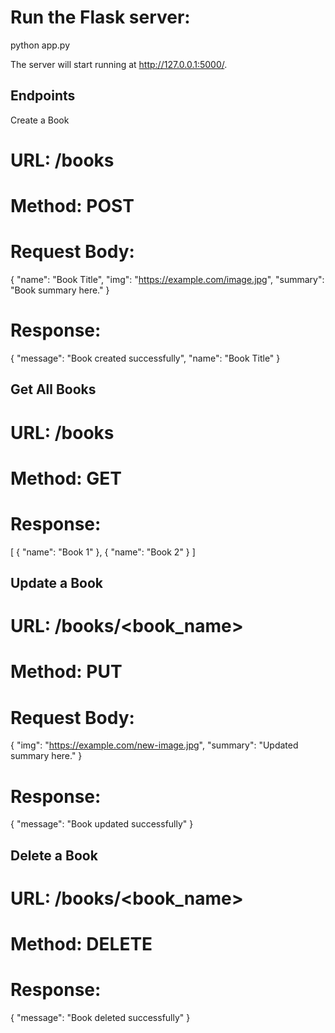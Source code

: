 # Run the Flask server:

python app.py

The server will start running at http://127.0.0.1:5000/.

## Endpoints
Create a Book

# URL: /books
# Method: POST
# Request Body:

{
    "name": "Book Title",
    "img": "https://example.com/image.jpg",
    "summary": "Book summary here."
}


# Response:

{
    "message": "Book created successfully",
    "name": "Book Title"
}

## Get All Books
# URL: /books
# Method: GET
# Response:

[
    {
        "name": "Book 1"
    },
    {
        "name": "Book 2"
    }
]

## Update a Book
# URL: /books/<book_name>
# Method: PUT
# Request Body:

{
    "img": "https://example.com/new-image.jpg",
    "summary": "Updated summary here."
}

# Response:

{
    "message": "Book updated successfully"
}

## Delete a Book
# URL: /books/<book_name>
# Method: DELETE
# Response:

{
    "message": "Book deleted successfully"
}


